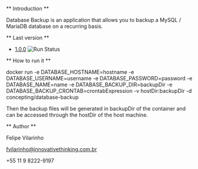 ** Introduction **

Database Backup is an application that allows you to backup a MySQL / MariaDB database on a recurring basis. 

** Last version **

* [1.0.0](https://bitbucket.org/innovativethinking/databasebackup) ![Run Status](https://api.shippable.com/projects/5ae3c2da40a97a070030b978/badge?branch=master)

** How to run it **

docker run -e DATABASE_HOSTNAME=hostname -e DATABASE_USERNAME=username -e DATABASE_PASSWORD=password -e DATABASE_NAME=name -e DATABASE_BACKUP_DIR=backupDir -e DATABASE_BACKUP_CRONTAB=crontabExpression -v hostDir:backupDir -d concepting/database-backup

Then the backup files will be generated in backupDir of the container and can be accessed through the hostDir of the host machine.

** Author **

Felipe Vilarinho 

fvilarinho@innovativethinking.com.br

+55 11 9 8222-9197